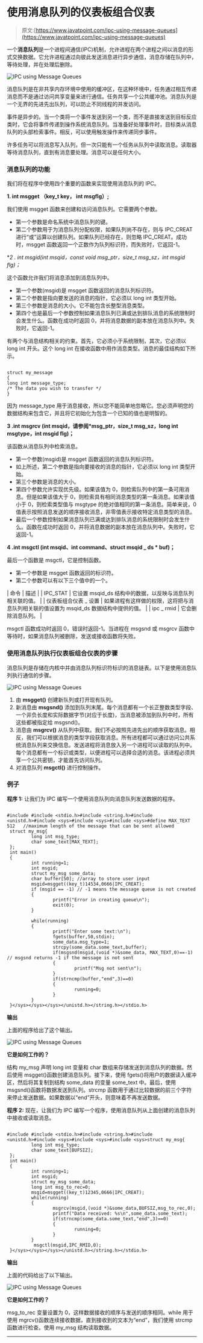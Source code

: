 # 使用消息队列的仪表板组合仪表

> 原文:[https://www.javatpoint.com/ipc-using-message-queues](https://www.javatpoint.com/ipc-using-message-queues)

一个**消息队列**是一个进程间通信(IPC)机制，允许进程在两个进程之间以消息的形式交换数据。它允许进程通过向彼此发送消息进行异步通信，消息存储在队列中，等待处理，并在处理后删除。

![IPC using Message Queues](../Images/0ead79579f492b42f896b06cc465c1f2.png)

消息队列是在非共享内存环境中使用的缓冲区，在这种环境中，任务通过相互传递消息而不是通过访问共享变量来进行通信。任务共享一个公共缓冲池。消息队列是一个无界的先进先出队列，可以防止不同线程的并发访问。

事件是异步的。当一个类将一个事件发送到另一个类，而不是直接发送到目标反应类时，它会将事件传递到操作系统消息队列。当准备好处理事件时，目标类从消息队列的头部检索事件。相反，可以使用触发操作来传递同步事件。

许多任务可以将消息写入队列，但一次只能有一个任务从队列中读取消息。读取器等待消息队列，直到有消息要处理。消息可以是任何大小。

### 消息队列的功能

我们将在程序中使用四个重要的函数来实现使用消息队列的 IPC。

**1\. int msgget （key_t key， int msgflg）;**

我们使用 msgget 函数来创建和访问消息队列。它需要两个参数。

*   第一个参数是命名系统中消息队列的键。
*   第二个参数用于为消息队列分配权限，如果队列尚不存在，则与 IPC_CREAT 进行“或”运算以创建队列。如果队列已经存在，则忽略 IPC_CREAT。成功时，msgget 函数返回一个正数作为队列标识符，而失败时，它返回-1。

**2 . int msgid(int msqid，const void *msg_ptr，size_t msg_sz，int msgid flg)；**

这个函数允许我们将消息添加到消息队列中。

*   第一个参数(msgid)是 msgget 函数返回的消息队列标识符。
*   第二个参数是指向要发送的消息的指针，它必须以 long int 类型开始。
*   第三个参数是消息的大小。它不能包含长整型消息类型。
*   第四个也是最后一个参数控制如果消息队列已满或达到排队消息的系统限制时会发生什么。函数在成功时返回 0，并将消息数据的副本放在消息队列中。失败时，它返回-1。

有两个与消息结构相关的约束。首先，它必须小于系统限制，其次，它必须以 long int 开头。这个 long int 在接收函数中用作消息类型。消息的最佳结构如下所示。

```

struct my_message 
{
long int message_type;
/* The data you wish to transfer */
}

```

因为 message_type 用于消息接收，所以您不能简单地忽略它。您必须声明您的数据结构来包含它，并且将它初始化为包含一个已知的值也是明智的。

**3 .int msgrcv (int msqid，请参阅*msg_ptr，size_t msg_sz，long int msgtype，int msgid flg)；**

该函数从消息队列中检索消息。

*   第一个参数(msgid)是 msgget 函数返回的消息队列标识符。
*   如上所述，第二个参数是指向要接收的消息的指针，它必须以 long int 类型开始。
*   第三个参数是消息的大小。
*   第四个参数允许实现优先级。如果该值为 0，则检索队列中的第一条可用消息。但是如果该值大于 0，则检索具有相同消息类型的第一条消息。如果该值小于 0，则检索类型值与 msgtype 的绝对值相同的第一条消息。简单来说，0 值表示按照消息发送的顺序接收消息，非零值表示接收特定消息类型的消息。
*   最后一个参数控制如果消息队列已满或达到排队消息的系统限制时会发生什么。函数在成功时返回 0，并将消息数据的副本放在消息队列中。失败时，它返回-1。

**4 .int msgctl (int msqid、int command、struct msqid _ ds * buf)；**

最后一个函数是 msgctl，它是控制函数。

*   第一个参数是 msgget 函数返回的标识符。
*   第二个参数可以有以下三个值中的一个。

| 命令 | 描述 |
| IPC_STAT | 它设置 msqid_ds 结构中的数据，以反映与消息队列相关联的值。 |
| 仪表板组合仪表 _ 设置 | 如果进程有这样做的权限，这将把与消息队列相关联的值设置为 msqid_ds 数据结构中提供的值。 |
| ipc _ rmid | 它会删除消息队列。 |

msgctl 函数成功时返回 0，错误时返回-1。当进程在 msgsnd 或 msgrcv 函数中等待时，如果消息队列被删除，发送或接收函数将失败。

### 使用消息队列执行仪表板组合仪表的步骤

消息队列是存储在内核中并由消息队列标识符标识的消息链表。以下是使用消息队列执行通信的步骤。

![IPC using Message Queues](../Images/d8ea472fa389cdec033f5b6bd235fa51.png)

1.  由 **msgget()** 创建新队列或打开现有队列。
2.  新消息由 **msgsnd()** 添加到队列末尾。每个消息都有一个长正整数类型字段、一个非负长度和实际数据字节(对应于长度)，当消息被添加到队列中时，所有这些都被指定给 msgsnd()。
3.  消息由 **msgrcv()** 从队列中获取。我们不必按照先进先出的顺序获取消息。相反，我们可以根据消息的类型字段获取消息。所有进程都可以通过访问公共系统消息队列来交换信息。发送进程将消息放入另一个进程可以读取的队列中。每个消息都有一个标识或类型，以便进程可以选择合适的消息。该进程必须共享一个公共密钥，才能首先访问队列。
4.  对消息队列 **msgctl()** 进行控制操作。

### 例子

**程序 1:** 让我们为 IPC 编写一个使用消息队列向消息队列发送数据的程序。

```

#include #include <stdio.h>#include <string.h>#include <unistd.h>#include <sys>#include <sys>#include <sys>#define MAX_TEXT 512   //maximum length of the message that can be sent allowed
 struct my_msg{
         long int msg_type;
         char some_text[MAX_TEXT];
 };
 int main()
 {
         int running=1;
         int msgid;
         struct my_msg some_data;
         char buffer[50]; //array to store user input
         msgid=msgget((key_t)14534,0666|IPC_CREAT);
         if (msgid == -1) // -1 means the message queue is not created
         {
                 printf("Error in creating queue\n");
                 exit(0);
         }

         while(running)
         {
                 printf("Enter some text:\n");
                 fgets(buffer,50,stdin);
                 some_data.msg_type=1;
                 strcpy(some_data.some_text,buffer);
                 if(msgsnd(msgid,(void *)&some_data, MAX_TEXT,0)==-1) // msgsnd returns -1 if the message is not sent
                 {
                         printf("Msg not sent\n");
                 }
                 if(strncmp(buffer,"end",3)==0)
                 {
                         running=0;
                 }
         }
 }</sys></sys></sys></unistd.h></string.h></stdio.h> 
```

**输出**

上面的程序给出了这个输出。

![IPC using Message Queues](../Images/50cd27982100fb9547b709a283c904b8.png)

**它是如何工作的？**

结构 my_msg 声明 long int 变量和 char 数组来存储发送到消息队列的数据。然后使用 msgget()函数创建消息队列。接下来，使用 fgets()将用户的数据读入缓冲区，然后将其复制到结构 some_data 的变量 some_text 中。最后，使用 msgsnd()函数将数据发送到队列。strcmp 函数用于通过比较数据的前三个字符来停止发送数据。如果数据以“end”开头，则意味着不再发送数据。

**程序 2:** 现在，让我们为 IPC 编写一个程序，使用消息队列从上面创建的消息队列中接收或读取消息。

```

#include #include <stdio.h>#include <string.h>#include <unistd.h>#include <sys>#include <sys>#include <sys>struct my_msg{
         long int msg_type;
         char some_text[BUFSIZ];
 };
 int main()
 {
         int running=1;
         int msgid;
         struct my_msg some_data;
         long int msg_to_rec=0;
         msgid=msgget((key_t)12345,0666|IPC_CREAT);
         while(running)
         {
                 msgrcv(msgid,(void *)&some_data,BUFSIZ,msg_to_rec,0);                 
                 printf("Data received: %s\n",some_data.some_text);
                 if(strncmp(some_data.some_text,"end",3)==0)
                 {
                         running=0;
                 }
         }
          msgctl(msgid,IPC_RMID,0);
 }</sys></sys></sys></unistd.h></string.h></stdio.h> 
```

**输出**

上面的代码给出了以下输出。

![IPC using Message Queues](../Images/6a401e971b1cf5def5e4cd60834ec5da.png)

**它是如何工作的？**

msg_to_rec 变量设置为 0，这样数据接收的顺序与发送的顺序相同。while 用于使用 mgrcv()函数连续接收数据，直到接收到的文本为“end”，我们使用 strcmp 函数进行检查。使用 my_msg 结构读取数据。

* * *